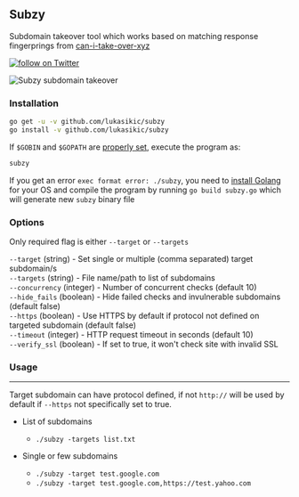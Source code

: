 ## Subzy 

Subdomain takeover tool which works based on matching response fingerprings from [can-i-take-over-xyz](https://github.com/EdOverflow/can-i-take-over-xyz/blob/master/README.md) 

<a href="https://twitter.com/intent/follow?screen_name=return_0x">
        <img src="https://img.shields.io/twitter/follow/return_0x.svg?style=social&logo=twitter"
            alt="follow on Twitter"></a>


![Subzy subdomain takeover](https://i.imgur.com/QvZNFdF.png "Subzy subdomain takeover")

### Installation

```bash
go get -u -v github.com/lukasikic/subzy
go install -v github.com/lukasikic/subzy
```

If `$GOBIN` and `$GOPATH` are [properly set](https://github.com/golang/go/wiki/SettingGOPATH#bash), execute the program as:

```bash
subzy
``` 

If you get an error `exec format error: ./subzy`, you need to [install Golang](https://golang.org/doc/install) for your OS and compile the program by running `go build subzy.go` which will generate new `subzy` binary file

### Options

Only required flag is either `--target` or `--targets`  

`--target` (string) - Set single or multiple (comma separated) target subdomain/s  
`--targets` (string) - File name/path to list of subdomains    
`--concurrency` (integer) - Number of concurrent checks (default 10)    
`--hide_fails` (boolean) - Hide failed checks and invulnerable subdomains (default false)    
`--https` (boolean) - Use HTTPS by default if protocol not defined on targeted subdomain (default false)  
`--timeout` (integer) - HTTP request timeout in seconds (default 10)  
`--verify_ssl` (boolean) - If set to true, it won't check site with invalid SSL

### Usage
___
Target subdomain can have protocol defined, if not `http://` will be used by default if `--https` not specifically set to true.

-  List of subdomains
   - ````./subzy -targets list.txt````

- Single or few subdomains 
  - ```./subzy -target test.google.com```
  - ```./subzy -target test.google.com,https://test.yahoo.com```
